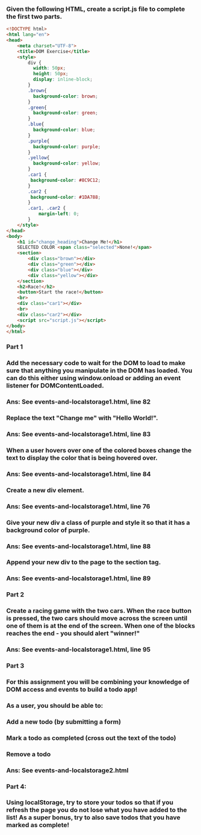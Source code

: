 ### Given the following HTML, create a script.js file to complete the first two parts.

```html
<!DOCTYPE html>
<html lang="en">
<head>
    <meta charset="UTF-8">
    <title>DOM Exercise</title>
    <style>
        div {
          width: 50px;
          height: 50px;
          display: inline-block;
        }
        .brown{
          background-color: brown;
        }
        .green{
          background-color: green;
        }
        .blue{
          background-color: blue;
        }
        .purple{
          background-color: purple;
        }
        .yellow{
          background-color: yellow;
        }
        .car1 {
         background-color: #8C9C12;
        }
        .car2 {
         background-color: #1DA788;
        }
        .car1, .car2 {
            margin-left: 0;
        }
    </style>
</head>
<body>
    <h1 id="change_heading">Change Me!</h1>
    SELECTED COLOR <span class="selected">None!</span>
    <section>
        <div class="brown"></div>
        <div class="green"></div>
        <div class="blue"></div>
        <div class="yellow"></div>
    </section>
    <h2>Race!</h2>
    <button>Start the race!</button>
    <br>
    <div class="car1"></div>
    <br>
    <div class="car2"></div>
    <script src="script.js"></script>
</body>
</html>
```

### Part 1
### Add the necessary code to wait for the DOM to load to make sure that anything you manipulate in the DOM has loaded. You can do this either using window.onload or adding an event listener for DOMContentLoaded.
### Ans: See events-and-localstorage1.html, line 82

### Replace the text "Change me" with "Hello World!".
### Ans: See events-and-localstorage1.html, line 83

### When a user hovers over one of the colored boxes change the text to display the color that is being hovered over.
### Ans: See events-and-localstorage1.html, line 84

### Create a new div element.
### Ans: See events-and-localstorage1.html, line 76

### Give your new div a class of purple and style it so that it has a background color of purple.
### Ans: See events-and-localstorage1.html, line 88

### Append your new div to the page to the section tag.
### Ans: See events-and-localstorage1.html, line 89

### Part 2
### Create a racing game with the two cars. When the race button is pressed, the two cars should move across the screen until one of them is at the end of the screen. When one of the blocks reaches the end - you should alert "winner!"
### Ans: See events-and-localstorage1.html, line 95

### Part 3
### For this assignment you will be combining your knowledge of DOM access and events to build a todo app!

### As a user, you should be able to:

### Add a new todo (by submitting a form)
### Mark a todo as completed (cross out the text of the todo)
### Remove a todo
### Ans: See events-and-localstorage2.html

### Part 4:
### Using localStorage, try to store your todos so that if you refresh the page you do not lose what you have added to the list! As a super bonus, try to also save todos that you have marked as complete!

